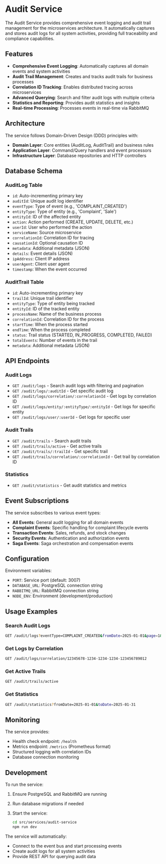 # Audit Service

The Audit Service provides comprehensive event logging and audit trail management for the microservices architecture. It automatically captures and stores audit logs for all system activities, providing full traceability and compliance capabilities.

## Features

- **Comprehensive Event Logging**: Automatically captures all domain events and system activities
- **Audit Trail Management**: Creates and tracks audit trails for business processes
- **Correlation ID Tracking**: Enables distributed tracing across microservices
- **Advanced Querying**: Search and filter audit logs with multiple criteria
- **Statistics and Reporting**: Provides audit statistics and insights
- **Real-time Processing**: Processes events in real-time via RabbitMQ

## Architecture

The service follows Domain-Driven Design (DDD) principles with:

- **Domain Layer**: Core entities (AuditLog, AuditTrail) and business rules
- **Application Layer**: Command/Query handlers and event processors
- **Infrastructure Layer**: Database repositories and HTTP controllers

## Database Schema

### AuditLog Table

- `id`: Auto-incrementing primary key
- `auditId`: Unique audit log identifier
- `eventType`: Type of event (e.g., 'COMPLAINT_CREATED')
- `entityType`: Type of entity (e.g., 'Complaint', 'Sale')
- `entityId`: ID of the affected entity
- `action`: Action performed (CREATE, UPDATE, DELETE, etc.)
- `userId`: User who performed the action
- `serviceName`: Source microservice
- `correlationId`: Correlation ID for tracing
- `causationId`: Optional causation ID
- `metadata`: Additional metadata (JSON)
- `details`: Event details (JSON)
- `ipAddress`: Client IP address
- `userAgent`: Client user agent
- `timestamp`: When the event occurred

### AuditTrail Table

- `id`: Auto-incrementing primary key
- `trailId`: Unique trail identifier
- `entityType`: Type of entity being tracked
- `entityId`: ID of the tracked entity
- `processName`: Name of the business process
- `correlationId`: Correlation ID for the process
- `startTime`: When the process started
- `endTime`: When the process completed
- `status`: Trail status (STARTED, IN_PROGRESS, COMPLETED, FAILED)
- `totalEvents`: Number of events in the trail
- `metadata`: Additional metadata (JSON)

## API Endpoints

### Audit Logs

- `GET /audit/logs` - Search audit logs with filtering and pagination
- `GET /audit/logs/:auditId` - Get specific audit log
- `GET /audit/logs/correlation/:correlationId` - Get logs by correlation ID
- `GET /audit/logs/entity/:entityType/:entityId` - Get logs for specific entity
- `GET /audit/logs/user/:userId` - Get logs for specific user

### Audit Trails

- `GET /audit/trails` - Search audit trails
- `GET /audit/trails/active` - Get active trails
- `GET /audit/trails/:trailId` - Get specific trail
- `GET /audit/trails/correlation/:correlationId` - Get trail by correlation ID

### Statistics

- `GET /audit/statistics` - Get audit statistics and metrics

## Event Subscriptions

The service subscribes to various event types:

- **All Events**: General audit logging for all domain events
- **Complaint Events**: Specific handling for complaint lifecycle events
- **Transaction Events**: Sales, refunds, and stock changes
- **Security Events**: Authentication and authorization events
- **Saga Events**: Saga orchestration and compensation events

## Configuration

Environment variables:

- `PORT`: Service port (default: 3007)
- `DATABASE_URL`: PostgreSQL connection string
- `RABBITMQ_URL`: RabbitMQ connection string
- `NODE_ENV`: Environment (development/production)

## Usage Examples

### Search Audit Logs

```bash
GET /audit/logs?eventType=COMPLAINT_CREATED&fromDate=2025-01-01&page=1&limit=50
```

### Get Logs by Correlation

```bash
GET /audit/logs/correlation/12345678-1234-1234-1234-123456789012
```

### Get Active Trails

```bash
GET /audit/trails/active
```

### Get Statistics

```bash
GET /audit/statistics?fromDate=2025-01-01&toDate=2025-01-31
```

## Monitoring

The service provides:

- Health check endpoint: `/health`
- Metrics endpoint: `/metrics` (Prometheus format)
- Structured logging with correlation IDs
- Database connection monitoring

## Development

To run the service:

1. Ensure PostgreSQL and RabbitMQ are running
2. Run database migrations if needed
3. Start the service:

   ```bash
   cd src/services/audit-service
   npm run dev
   ```

The service will automatically:

- Connect to the event bus and start processing events
- Create audit logs for all system activities
- Provide REST API for querying audit data
